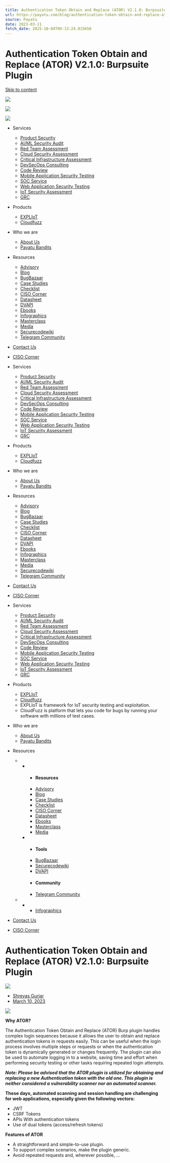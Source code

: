 ```yaml
---
title: Authentication Token Obtain and Replace (ATOR) V2.1.0: Burpsuite Plugin
url: https://payatu.com/blog/authentication-token-obtain-and-replace-ator-v2-1-0-burpsuite-plugin/
source: Payatu
date: 2023-03-11
fetch_date: 2025-10-04T09:13:24.015650
---
```


# Authentication Token Obtain and Replace (ATOR) V2.1.0: Burpsuite Plugin

[Skip to content](#content)

[![](https://i0.wp.com/payatu.com/wp-content/uploads/2022/06/Payatu_logo.png?fit=320%2C89&ssl=1)](https://payatu.com)

[![](https://i0.wp.com/payatu.com/wp-content/uploads/2022/06/hamburger_logo.png?fit=35%2C28&ssl=1)](#elementor-action%3Aaction%3Dpopup%3Aopen%26settings%3DeyJpZCI6IjE5OSIsInRvZ2dsZSI6ZmFsc2V9)

[![](https://i0.wp.com/payatu.com/wp-content/uploads/2022/06/hamburger_logo.png?fit=35%2C28&ssl=1)](#elementor-action%3Aaction%3Dpopup%3Aopen%26settings%3DeyJpZCI6IjI0MSIsInRvZ2dsZSI6ZmFsc2V9)

* Services
  + [Product Security](https://payatu.com/product-security-assessment/)
  + [AI/ML Security Audit](https://payatu.com/ai-ml-security-audit/)
  + [Red Team Assessment](https://payatu.com/red-team-assessment/)
  + [Cloud Security Assessment](https://payatu.com/cloud-security-assessment/)
  + [Critical Infrastructure Assessment](https://payatu.com/critical-infrastructure-assessment-payatu/)
  + [DevSecOps Consulting](https://payatu.com/devsecops-consulting/)
  + [Code Review](https://payatu.com/code-review-service/)
  + [Mobile Application Security Testing](https://payatu.com/mobile-application-security-testing/)
  + [SOC Service](https://payatu.com/soc-service/)
  + [Web Application Security Testing](https://payatu.com/web-security-testing/)
  + [IoT Security Assessment](https://payatu.com/iot-security-testing/)
  + [GRC](https://payatu.com/governance-risk-compliance/)
* Products
  + [EXPLIoT](https://expliot.io/)
  + [Cloudfuzz](https://cloudfuzz.io/)
* Who we are
  + [About Us](https://payatu.com/about-us/)
  + [Payatu Bandits](https://payatu.com/bandits/)
* Resources
  + [Advisory](https://payatu.com/advisory/)
  + [Blog](https://payatu.com/blog/)
  + [BugBazaar](https://payatu.com/bugbazaar/)
  + [Case Studies](https://payatu.com/case-studies/)
  + [Checklist](https://payatu.com/checklist/)
  + [CISO Corner](https://payatu.com/ciso-corner/)
  + [Datasheet](https://payatu.com/datasheet/)
  + [DVAPI](https://payatu.com/dvapi/)
  + [Ebooks](https://payatu.com/ebooks/)
  + [Infographics](https://payatu.com/infographics/)
  + [Masterclass](https://payatu.com/masterclass-series/)
  + [Media](https://payatu.com/media/)
  + [Securecodewiki](https://securecode.wiki/)
  + [Telegram Community](https://payatu.com/community/)
* [Contact Us](https://payatu.com/contact-us/)
* [CISO Corner](https://payatu.com/ciso-corner/)

* Services
  + [Product Security](https://payatu.com/product-security-assessment/)
  + [AI/ML Security Audit](https://payatu.com/ai-ml-security-audit/)
  + [Red Team Assessment](https://payatu.com/red-team-assessment/)
  + [Cloud Security Assessment](https://payatu.com/cloud-security-assessment/)
  + [Critical Infrastructure Assessment](https://payatu.com/critical-infrastructure-assessment-payatu/)
  + [DevSecOps Consulting](https://payatu.com/devsecops-consulting/)
  + [Code Review](https://payatu.com/code-review-service/)
  + [Mobile Application Security Testing](https://payatu.com/mobile-application-security-testing/)
  + [SOC Service](https://payatu.com/soc-service/)
  + [Web Application Security Testing](https://payatu.com/web-security-testing/)
  + [IoT Security Assessment](https://payatu.com/iot-security-testing/)
  + [GRC](https://payatu.com/governance-risk-compliance/)
* Products
  + [EXPLIoT](https://expliot.io/)
  + [Cloudfuzz](https://cloudfuzz.io/)
* Who we are
  + [About Us](https://payatu.com/about-us/)
  + [Payatu Bandits](https://payatu.com/bandits/)
* Resources
  + [Advisory](https://payatu.com/advisory/)
  + [Blog](https://payatu.com/blog/)
  + [BugBazaar](https://payatu.com/bugbazaar/)
  + [Case Studies](https://payatu.com/case-studies/)
  + [Checklist](https://payatu.com/checklist/)
  + [CISO Corner](https://payatu.com/ciso-corner/)
  + [Datasheet](https://payatu.com/datasheet/)
  + [DVAPI](https://payatu.com/dvapi/)
  + [Ebooks](https://payatu.com/ebooks/)
  + [Infographics](https://payatu.com/infographics/)
  + [Masterclass](https://payatu.com/masterclass-series/)
  + [Media](https://payatu.com/media/)
  + [Securecodewiki](https://securecode.wiki/)
  + [Telegram Community](https://payatu.com/community/)
* [Contact Us](https://payatu.com/contact-us/)
* [CISO Corner](https://payatu.com/ciso-corner/)

* Services
  + [Product Security](https://payatu.com/product-security-assessment/)
  + [AI/ML Security Audit](https://payatu.com/ai-ml-security-audit/)
  + [Red Team Assessment](https://payatu.com/red-team-assessment/)
  + [Cloud Security Assessment](https://payatu.com/cloud-security-assessment/)
  + [Critical Infrastructure Assessment](https://payatu.com/critical-infrastructure-assessment-payatu/)
  + [DevSecOps Consulting](https://payatu.com/devsecops-consulting/)
  + [Code Review](https://payatu.com/code-review-service/)
  + [Mobile Application Security Testing](https://payatu.com/mobile-application-security-testing/)
  + [SOC Service](https://payatu.com/soc-service/)
  + [Web Application Security Testing](https://payatu.com/web-security-testing/)
  + [IoT Security Assessment](https://payatu.com/iot-security-testing/)
  + [GRC](https://payatu.com/governance-risk-compliance/)
* Products
  + [EXPLIoT](https://expliot.io/)
  + [Cloudfuzz](https://cloudfuzz.io/)
  + EXPLIoT is framework for IoT security testing and exploitation.
  + CloudFuzz is platform that lets you code for bugs by running your software with millions of test cases.
* Who we are
  + [About Us](https://payatu.com/about-us/)
  + [Payatu Bandits](https://payatu.com/bandits/)
* Resources
  + - * #### Resources
      * [Advisory](https://payatu.com/advisory/)
      * [Blog](https://payatu.com/blog/)
      * [Case Studies](https://payatu.com/case-studies/)
      * [Checklist](https://payatu.com/checklist/)
      * [CISO Corner](https://payatu.com/ciso-corner/)
      * [Datasheet](https://payatu.com/datasheet/)
      * [Ebooks](https://payatu.com/ebooks/)
      * [Masterclass](https://payatu.com/masterclass-series/)
      * [Media](https://payatu.com/media/)
    - * #### Tools
      * [BugBazaar](https://payatu.com/bugbazaar/)
      * [Securecodewiki](https://securecode.wiki/)
      * [DVAPI](https://payatu.com/dvapi/)
      * #### Community
      * [Telegram Community](https://payatu.com/community/)
  + - * [Infographics](https://payatu.com/infographics/)
* [Contact Us](https://payatu.com/contact-us/)
* [CISO Corner](https://payatu.com/ciso-corner/)

# Authentication Token Obtain and Replace (ATOR) V2.1.0: Burpsuite Plugin

![](https://secure.gravatar.com/avatar/5a920188d953b4029688e13696ad61c61f109327092c66901fb50067175ea4b8?s=96&d=mm&r=g)

* [Shreyas Gurjar](https://payatu.com/author/shreyas-gurjar/)
* [March 10, 2023](https://payatu.com/2023/03/10/)

![](https://i0.wp.com/payatu.com/wp-content/uploads/2023/03/MicrosoftTeams-image-2023-03-10T161907.343.png?fit=2400%2C1200&ssl=1)

**Why ATOR?**

The Authentication Token Obtain and Replace (ATOR) Burp plugin handles complex login sequences because it allows the user to obtain and replace authentication tokens in requests easily. This can be useful when the login process involves multiple steps or requests or when the authentication token is dynamically generated or changes frequently. The plugin can also be used to automate logging in to a website, saving time and effort when performing security testing or other tasks requiring repeated login attempts.

***Note: Please be advised that the ATOR plugin is utilized for obtaining and replacing a new Authentication token with the old one. This plugin is neither considered a vulnerability scanner nor an automated scanner.***

**These days, automated scanning and session handling are challenging for web applications, especially given the following vectors:**

* JWT
* CSRF Tokens
* APIs With authentication tokens
* Use of dual tokens (access/refresh tokens)

**Features of ATOR**

* ![]()A straightforward and simple-to-use plugin.
* To support complex scenarios, make the plugin generic.
* Avoid repeated requests and, wherever possible, ...